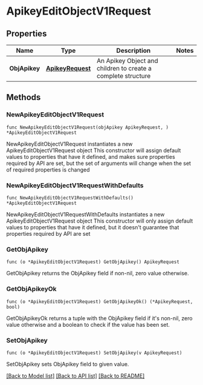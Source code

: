 # ApikeyEditObjectV1Request

## Properties

Name | Type | Description | Notes
------------ | ------------- | ------------- | -------------
**ObjApikey** | [**ApikeyRequest**](ApikeyRequest.md) | An Apikey Object and children to create a complete structure | 

## Methods

### NewApikeyEditObjectV1Request

`func NewApikeyEditObjectV1Request(objApikey ApikeyRequest, ) *ApikeyEditObjectV1Request`

NewApikeyEditObjectV1Request instantiates a new ApikeyEditObjectV1Request object
This constructor will assign default values to properties that have it defined,
and makes sure properties required by API are set, but the set of arguments
will change when the set of required properties is changed

### NewApikeyEditObjectV1RequestWithDefaults

`func NewApikeyEditObjectV1RequestWithDefaults() *ApikeyEditObjectV1Request`

NewApikeyEditObjectV1RequestWithDefaults instantiates a new ApikeyEditObjectV1Request object
This constructor will only assign default values to properties that have it defined,
but it doesn't guarantee that properties required by API are set

### GetObjApikey

`func (o *ApikeyEditObjectV1Request) GetObjApikey() ApikeyRequest`

GetObjApikey returns the ObjApikey field if non-nil, zero value otherwise.

### GetObjApikeyOk

`func (o *ApikeyEditObjectV1Request) GetObjApikeyOk() (*ApikeyRequest, bool)`

GetObjApikeyOk returns a tuple with the ObjApikey field if it's non-nil, zero value otherwise
and a boolean to check if the value has been set.

### SetObjApikey

`func (o *ApikeyEditObjectV1Request) SetObjApikey(v ApikeyRequest)`

SetObjApikey sets ObjApikey field to given value.



[[Back to Model list]](../README.md#documentation-for-models) [[Back to API list]](../README.md#documentation-for-api-endpoints) [[Back to README]](../README.md)


